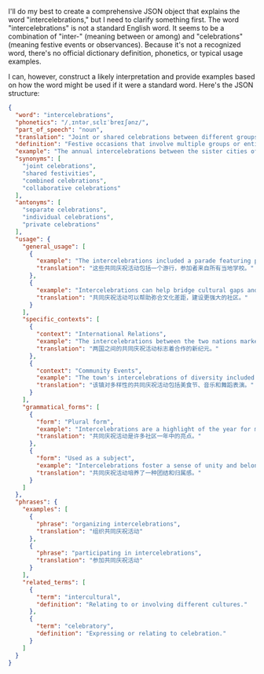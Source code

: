 I'll do my best to create a comprehensive JSON object that explains the word "intercelebrations," but I need to clarify something first. The word "intercelebrations" is not a standard English word. It seems to be a combination of "inter-" (meaning between or among) and "celebrations" (meaning festive events or observances). Because it's not a recognized word, there's no official dictionary definition, phonetics, or typical usage examples.

I can, however, construct a likely interpretation and provide examples based on how the word might be used if it were a standard word. Here's the JSON structure:

```json
{
  "word": "intercelebrations",
  "phonetics": "/ˌɪntərˌsɛlɪˈbreɪʃənz/",
  "part_of_speech": "noun",
  "translation": "Joint or shared celebrations between different groups, cultures, or entities.",
  "definition": "Festive occasions that involve multiple groups or entities coming together to celebrate, often highlighting shared values or fostering understanding.",
  "example": "The annual intercelebrations between the sister cities of Oakville and Osamu promote cultural exchange and friendship.",
  "synonyms": [
    "joint celebrations",
    "shared festivities",
    "combined celebrations",
    "collaborative celebrations"
  ],
  "antonyms": [
    "separate celebrations",
    "individual celebrations",
    "private celebrations"
  ],
  "usage": {
    "general_usage": [
      {
        "example": "The intercelebrations included a parade featuring participants from all the local schools.",
        "translation": "这些共同庆祝活动包括一个游行，参加者来自所有当地学校。"
      },
      {
        "example": "Intercelebrations can help bridge cultural gaps and build stronger communities.",
        "translation": "共同庆祝活动可以帮助弥合文化差距，建设更强大的社区。"
      }
    ],
    "specific_contexts": [
      {
        "context": "International Relations",
        "example": "The intercelebrations between the two nations marked a new era of cooperation.",
        "translation": "两国之间的共同庆祝活动标志着合作的新纪元。"
      },
      {
        "context": "Community Events",
        "example": "The town's intercelebrations of diversity included food festivals, music, and dance performances.",
        "translation": "该镇对多样性的共同庆祝活动包括美食节、音乐和舞蹈表演。"
      }
    ],
    "grammatical_forms": [
      {
        "form": "Plural form",
        "example": "Intercelebrations are a highlight of the year for many communities.",
        "translation": "共同庆祝活动是许多社区一年中的亮点。"
      },
      {
        "form": "Used as a subject",
        "example": "Intercelebrations foster a sense of unity and belonging.",
        "translation": "共同庆祝活动培养了一种团结和归属感。"
      }
    ]
  },
  "phrases": {
    "examples": [
      {
        "phrase": "organizing intercelebrations",
        "translation": "组织共同庆祝活动"
      },
      {
        "phrase": "participating in intercelebrations",
        "translation": "参加共同庆祝活动"
      }
    ],
    "related_terms": [
      {
        "term": "intercultural",
        "definition": "Relating to or involving different cultures."
      },
      {
        "term": "celebratory",
        "definition": "Expressing or relating to celebration."
      }
    ]
  }
}
``` 